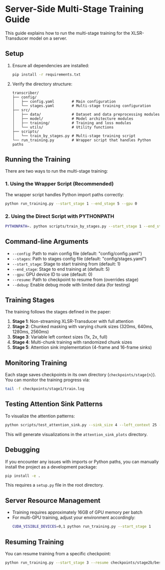 # Server-Side Multi-Stage Training Guide

This guide explains how to run the multi-stage training for the XLSR-Transducer model on a server.

## Setup

1. Ensure all dependencies are installed:
   ```bash
   pip install -r requirements.txt
   ```

2. Verify the directory structure:
   ```
   transcriber/
   ├── config/
   │   ├── config.yaml        # Main configuration
   │   └── stages.yaml        # Multi-stage training configuration
   ├── src/
   │   ├── data/              # Dataset and data preprocessing modules
   │   ├── model/             # Model architecture modules
   │   ├── training/          # Training and loss modules
   │   └── utils/             # Utility functions
   ├── scripts/
   │   └── train_by_stages.py # Multi-stage training script
   └── run_training.py        # Wrapper script that handles Python paths
   ```

## Running the Training

There are two ways to run the multi-stage training:

### 1. Using the Wrapper Script (Recommended)

The wrapper script handles Python import paths correctly:

```bash
python run_training.py --start_stage 1 --end_stage 5 --gpu 0
```

### 2. Using the Direct Script with PYTHONPATH

```bash
PYTHONPATH=. python scripts/train_by_stages.py --start_stage 1 --end_stage 5 --gpu 0
```

## Command-line Arguments

- `--config`: Path to main config file (default: "config/config.yaml")
- `--stages`: Path to stages config file (default: "config/stages.yaml")
- `--start_stage`: Stage to start training from (default: 1)
- `--end_stage`: Stage to end training at (default: 5)
- `--gpu`: GPU device ID to use (default: 0)
- `--resume`: Path to checkpoint to resume from (overrides stage)
- `--debug`: Enable debug mode with limited data (for testing)

## Training Stages

The training follows the stages defined in the paper:

1. **Stage 1**: Non-streaming XLSR-Transducer with full attention
2. **Stage 2**: Chunked masking with varying chunk sizes (320ms, 640ms, 1280ms, 2560ms)
3. **Stage 3**: Variable left context sizes (1x, 2x, full)
4. **Stage 4**: Multi-chunk training with randomized chunk sizes
5. **Stage 5**: Attention sink implementation (4-frame and 16-frame sinks)

## Monitoring Training

Each stage saves checkpoints in its own directory (`checkpoints/stage{n}`). You can monitor the training progress via:

```bash
tail -f checkpoints/stage1/train.log
```

## Testing Attention Sink Patterns

To visualize the attention patterns:

```bash
python scripts/test_attention_sink.py --sink_size 4 --left_context 25 --seq_len 100
```

This will generate visualizations in the `attention_sink_plots` directory.

## Debugging

If you encounter any issues with imports or Python paths, you can manually install the project as a development package:

```bash
pip install -e .
```

This requires a `setup.py` file in the root directory.

## Server Resource Management

- Training requires approximately 16GB of GPU memory per batch
- For multi-GPU training, adjust your environment accordingly:
  ```bash
  CUDA_VISIBLE_DEVICES=0,1 python run_training.py --start_stage 1
  ```

## Resuming Training

You can resume training from a specific checkpoint:

```bash
python run_training.py --start_stage 3 --resume checkpoints/stage2b/best_model.pt
``` 